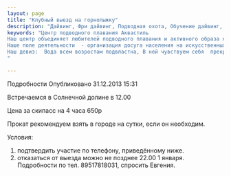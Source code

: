 ```yaml
---
layout: page
title: "Клубный выезд на горнолыжку"
description: "Дайвинг, Фри дайвинг, Подводная охота, Обучение дайвинг, Сертификат дайвинг"
keywords: "Центр подводного плавания Аквастиль
Наш центр объединяет любителей подводного плавания и активного образа жизни.
Наше поле деятельности  - организация досуга населения на искусственных и естественных водоёмах.
Наш девиз:  Вода всем возростам подвластна, В ней чувствуем себя  прекрасно!
"

---
```


Подробности
     Опубликовано 31.12.2013 15:31 

Встречаемся в Солнечной долине в 12.00

Цена за скипасс на 4 часа 650р

Прокат рекомендуем взять в городе на сутки, если он необходим.

  
Условия:  
1) подтвердить участие по телефону, приведённому ниже.  
2) отказаться от выезда можно не позднее 22.00 1 января.  
Подробности по тел. 89517818031, спросить Евгения.